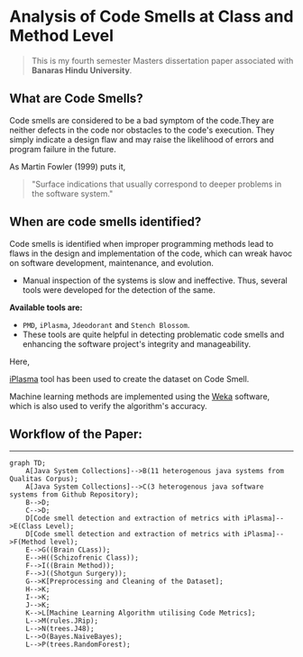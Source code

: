 # **Analysis of Code Smells at Class and Method Level**
> This is my fourth semester Masters dissertation paper associated with **Banaras Hindu University**.
## What are Code Smells?
Code smells are considered to be a bad symptom of the code.They are neither defects in the code nor obstacles to the code's execution. They simply indicate a design flaw and may raise the likelihood of errors and program failure in the future.

As Martin Fowler (1999) puts it, 
> "Surface indications that usually correspond to deeper problems in the software system."

## When are code smells identified?
Code smells is identified when improper programming methods lead to flaws in the design and implementation of the code, which can wreak havoc on software development, maintenance, and evolution. 

* Manual inspection of the systems is slow and ineffective. Thus, several tools were developed for the detection of the same. 

**Available tools are:**
* `PMD`, `iPlasma`, `Jdeodorant` and `Stench Blossom`. 
* These tools are quite helpful in detecting problematic code smells and enhancing the software project's integrity and manageability.

Here, 

[iPlasma](https://github.com/abhilashaojha/CodeSmells/blob/main/iPlasma6.zip) tool has been used to create the dataset on Code Smell. 

Machine learning methods are implemented using the [Weka](https://sourceforge.net/projects/weka/) software, which is also used to verify the algorithm's accuracy.

## Workflow of the Paper:
***

```mermaid
graph TD;
    A[Java System Collections]-->B(11 heterogenous java systems from Qualitas Corpus);
    A[Java System Collections]-->C(3 heterogenous java software systems from Github Repository);
    B-->D;
    C-->D;
    D[Code smell detection and extraction of metrics with iPlasma]-->E(Class Level);
    D[Code smell detection and extraction of metrics with iPlasma]-->F(Method level);
    E-->G((Brain CLass));
    E-->H((Schizofrenic Class));
    F-->I((Brain Method));
    F-->J((Shotgun Surgery));
    G-->K[Preprocessing and Cleaning of the Dataset];
    H-->K;
    I-->K;
    J-->K;
    K-->L[Machine Learning Algorithm utilising Code Metrics];
    L-->M(rules.JRip);
    L-->N(trees.J48);
    L-->O(Bayes.NaiveBayes);
    L-->P(trees.RandomForest);
 ```

